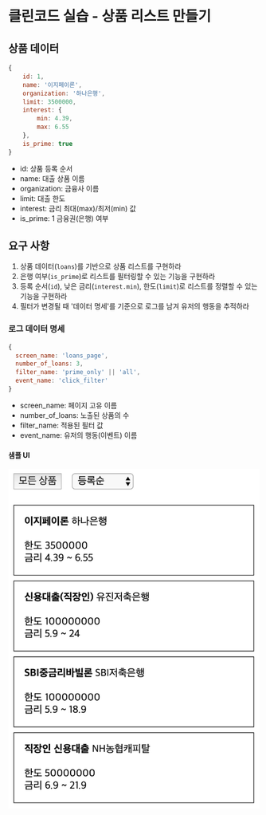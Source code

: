 # 클린코드 실습 - 상품 리스트 만들기

## 상품 데이터
```js
{
    id: 1,
    name: '이지페이론',
    organization: '하나은행',
    limit: 3500000,
    interest: {
        min: 4.39,
        max: 6.55
    },
    is_prime: true
}
```

- id: 상품 등록 순서
- name: 대출 상품 이름
- organization: 금융사 이름
- limit: 대출 한도
- interest: 금리 최대(max)/최저(min) 값
- is_prime: 1 금융권(은행) 여부


## 요구 사항
1. 상품 데이터(`loans`)를 기반으로 상품 리스트를 구현하라
2. 은행 여부(`is_prime`)로 리스트를 필터링할 수 있는 기능을 구현하라
3. 등록 순서(`id`), 낮은 금리(`interest.min`), 한도(`limit`)로 리스트를 정렬할 수 있는 기능을 구현하라
4. 필터가 변경될 때 '데이터 명세'를 기준으로 로그를 남겨 유저의 행동을 추적하라

### 로그 데이터 명세
```js
{
  screen_name: 'loans_page',
  number_of_loans: 3,
  filter_name: 'prime_only' || 'all',
  event_name: 'click_filter'
}
```

- screen_name: 페이지 고유 이름
- number_of_loans: 노출된 상품의 수
- filter_name: 적용된 필터 값
- event_name: 유저의 행동(이벤트) 이름

#### 샘플 UI
![image](src/img/ui.png)
